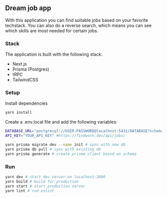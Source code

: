 ## Dream job app
With this application you can find suitable jobs based on your favorite techstack.
You can also do a reverse search, which means you can see which skills are most needed for certain jobs.

### Stack

The application is built with the following stack:
- Next.js
- Prisma (Postgres)
- tRPC
- TailwindCSS

### Setup
Install dependencies
```bash
yarn install
```

Create a .env.local file and add the following variables:
```bash
DATABASE_URL="postgresql://USER:PASSWORD@localhost:5432/DATABASE?schema=public"
API_KEY="YOUR_API_KEY" #https://findwork.dev/api/jobs/
```

```bash
yarn prisma migrate dev --name init # sync with new db
yarn prisma db pull # sync with existing db
yarn prisma generate # create prisma client based on schema
```

### Run
```bash
yarn dev # start dev server on localhost:3000
yarn build # build for production
yarn start # start production server
yarn lint # run eslint
```

